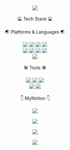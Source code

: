 <div align="center">
  <img src="https://capsule-render.vercel.app/api?type=soft&color=FFCCCC&height=150&section=header&text=Hello%20JinKyeong%20World!&fontSize=60&animation=twinkling" />
  <br><br>
  💻  Tech Stack  💻
  <br><br>
  🌏 Platforms & Languages 🌏
  <br><br>
  <img src="https://img.shields.io/badge/JavaScript-F7DF1E?style=flat&logo=JavaScript&logoColor=white" />
	<img src="https://img.shields.io/badge/HTML5-E34F26?style=flat&logo=HTML5&logoColor=white" />
	<img src="https://img.shields.io/badge/CSS3-1572B6?style=flat&logo=CSS3&logoColor=white" />
  <img src="https://img.shields.io/badge/SASS-CC6699?style=flat&logo=Sass&logoColor=white" />
  <br>
  <img src="https://img.shields.io/badge/React-61DAFB?style=flat&logo=React&logoColor=white" />
  <img src="https://img.shields.io/badge/CreateReactApp-09D3AC?style=flat&logo=CreateReactApp&logoColor=white" />
  <img src="https://img.shields.io/badge/Java-007396?style=flat&logo=Java&logoColor=white" />
  <img src="https://img.shields.io/badge/SpringBoot-6DB33F?style=flat&logo=SpringBoot&logoColor=white" />
  <br>
  <img src="https://img.shields.io/badge/Android-3DDC84?style=flat&logo=Android&logoColor=white" />
  <br><br>
  🛠️ Tools 🛠️
  <br><br>
  <img src="https://img.shields.io/badge/WebStorm-000000?style=flat&logo=WebStorm&logoColor=white" />
  <img src="https://img.shields.io/badge/IntellijIDEA-000000?style=flat&logo=IntellijIDEA&logoColor=white" />
  <img src="https://img.shields.io/badge/SourceTree-0052CC?style=flat&logo=SourceTree&logoColor=white" />
  <br>
  <img src="https://img.shields.io/badge/VisualStudio-5C2D91?style=flat&logo=VisualStudio&logoColor=white" />
  <img src="https://img.shields.io/badge/VisualStudioCode-007ACC?style=flat&logo=VisualStudioCode&logoColor=white" />
  <br><br>
  👇 MyNotion 👇
  <br><br>
  <a href="https://fascinated-femur-924.notion.site/674dc62ee3434f2ba97074a02851568f?pvs=4">
    <img src="https://img.shields.io/badge/Notion-000000?style=flat&logo=Notion&logoColor=white" />
  </a>
	<br><br>
  <img src="https://github-readme-stats.vercel.app/api/top-langs/?username=EJinK0&layout=compact"/>
	<br><br>
  <img src="https://github-readme-stats.vercel.app/api?username=EJinK0&show_icons=true"/>
	<br><br>
	<img src="https://hits.seeyoufarm.com/api/count/incr/badge.svg?url=https%3A%2F%2Fgithub.com%2FEJinK0%2Fhit-counter"/>
</div>
